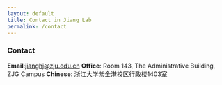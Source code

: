 ```yaml
---
layout: default
title: Contact in Jiang Lab
permalink: /contact
---
```

### Contact
**Email**:jianghj@zju.edu.cn
**Office**: Room 143, The Administrative Building, ZJG Campus
**Chinese**: 浙江大学紫金港校区行政楼1403室
